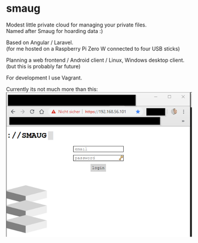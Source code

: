 # smaug
Modest little private cloud for managing your private files.  
Named after Smaug for hoarding data :)

Based on Angular / Laravel.  
(for me hosted on a Raspberry Pi Zero W connected to four USB sticks)  
  
Planning a web frontend / Android client / Linux, Windows desktop client.  
(but this is probably far future)  
  
For development I use Vagrant.  
  
Currently its not much more than this:  
![alt text](https://github.com/Exxenmann/smaug/blob/master/README/github_description_frontend_screenshot.jpg?raw=true "smaug WIP screenshot")
